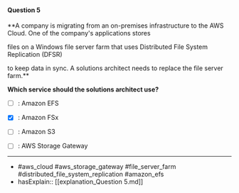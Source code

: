 #### Question  5

**A company is migrating from an on-premises infrastructure to the AWS Cloud. One of the company's applications stores

files on a Windows file server farm that uses Distributed File System Replication (DFSR)

to keep data in sync. A solutions architect needs to replace the file server farm.**

**Which service should the solutions architect use?**

- [ ] :  Amazon EFS

- [x] :  Amazon FSx

- [ ] :  Amazon S3

- [ ] :  AWS Storage Gateway

----

- #aws_cloud #aws_storage_gateway #file_server_farm #distributed_file_system_replication #amazon_efs
- hasExplain:: [[explanation_Question  5.md]]
